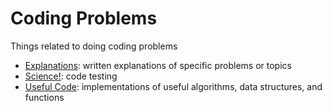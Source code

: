 # Coding Problems

Things related to doing coding problems

- [Explanations](explanations): written explanations of specific problems or topics
- [Science!](science): code testing
- [Useful Code](useful-code): implementations of useful algorithms, data structures, and functions
